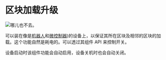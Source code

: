 # 区块加载升级

![哪儿也不去。](oredict:opencomputers:chunkloaderUpgrade)

可以装在像是[机器人](../block/robot.md)和[微控制器](../block/microcontroller.md))的设备上，以保证其所在区块及相邻的区块的加载。这个功能自然是耗电的。可以透过其组件 API 来控制开关。

设备启动时该组件功能会自动启用，设备关机时也会自动关闭。
